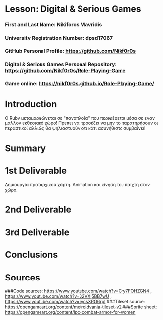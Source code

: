 # Lesson: Digital & Serious Games

### First and Last Name: Nikiforos Mavridis
### University Registration Number: dpsd17067
### GitHub Personal Profile: https://github.com/Nikf0r0s
### Digital & Serious Games Personal Repository: https://github.com/Nikf0r0s/Role-Playing-Game
### Game online: https://nikf0r0s.github.io/Role-Playing-Game/ 

# Introduction
Ο Ruby μεταμορφώνεται σε "πανοπλοία" που περιφέρεται μέσα σε εναν μαλλον εκθεσιακό χώρο! Πρεπει να προσέξει να μην το παρατηρήσουν οι περαστικοί αλλιώς θα ψηλιαστυούν οτι κάτι ασυνήθιστο συμβαίνει!


# Summary


# 1st Deliverable
Δημιουργία προταρχικού χάρτη. Animation και κίνηση του παίχτη στον χώρο.

# 2nd Deliverable


# 3rd Deliverable 


# Conclusions


# Sources
###Code sources: https://www.youtube.com/watch?v=Cry7FOHZGN4 , https://www.youtube.com/watch?v=32VXj5BB7wU , https://www.youtube.com/watch?v=rycsXRO6rpI
###Tileset source: https://opengameart.org/content/metroidvania-tileset-v2
###Sprite sheet: https://opengameart.org/content/lpc-combat-armor-for-women

